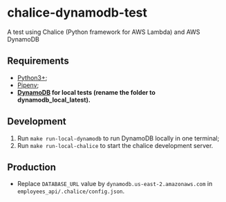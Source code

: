 # chalice-dynamodb-test
A test using Chalice (Python framework for AWS Lambda) and AWS DynamoDB

## Requirements
- [Python3+](https://www.python.org/downloads/);
- [Pipenv](https://github.com/pypa/pipenv);
- **[DynamoDB](https://docs.aws.amazon.com/amazondynamodb/latest/developerguide/DynamoDBLocal.DownloadingAndRunning.html) for local tests (rename the folder to dynamodb_local_latest).**

## Development
1) Run `make run-local-dynamodb` to run DynamoDB locally in one terminal;
2) Run `make run-local-chalice` to start the chalice development server.

## Production
- Replace `DATABASE_URL` value by `dynamodb.us-east-2.amazonaws.com` in `employees_api/.chalice/config.json`.
